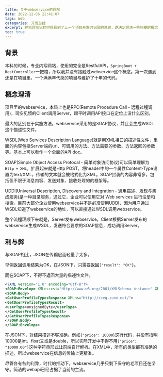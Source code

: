```yaml
---
title: 关于webservice的理解
date: 2022-12-06 22:41:07
tags: Web
categories: 开发总结
excerpt: 在梳理笔记的时候看到了上一个项目开发时记录的总结，遂决定理清一些模糊的概念。
toc: true
---
```

## 背景

本科的时候，专业内写网站，使用的完全是RestfulAPI，`SpringBoot + RestController`一把梭，所以我并没有接触过webservice这个概念。第一次遇到还是在项目里，一个满满年代感的项目与维护了十年的代码。

## 概念理清

项目里的webservice，本质上也是RPC(Remote Procedure Call - 远程过程调用)，司空见惯的Client调用Server，跟平时调用API接口在定位上没什么区别。

最大的区别在于实施方法，webservice采用的是SOAP协议，并且会生成WSDL这个描述性文件。

WSDL(Web Services Description Language)就是用XML接口的描述性文件，里面的内容包括Server端的url、可调用的方法、方法需要的参数、方法返回的参数等。基本上可以看作一个全面的API doc。

SOAP(Simple Object Access Protocal - 简单对象访问协议)可以简单理解为`Http + XML`，扩展起来就是Http POST，将header中的一个属性Content-Type设置为text/XML，传输的文本就会被格式化为XML。SOAP封装的内容非常多，包括但不限于消息内容、发送对象、接收处理的的框架等。

UDDI(Universal Description, Discovery and Integration - 通用描述、发现与集成服务)是一种目录服务，通过它，企业可以使用它对 Web services 进行注册和搜索。目前大部分企业使用webservice并不是必须使用UDDI，因为用户通过WSDL知道了webservice的地址，可以直接通过WSDL调用webservice。

整个流程理顺下来就是，Server发布webservice，Client根据Server发布的webservice生成WSDL，发送符合要求的SOAP信息，成功调用Server。

## 利与弊

与SOAP相比，JSON在传输层面轻量了太多。

举例返回调用结果为OK，在JSON下，只需要返回`{"result": "OK"}`。

而在SOAP下，不得不返回大量的描述性文件。

```XML
<?XML version="1.0" encoding="utf-8"?>
<SOAP:Envelope XMLns:xsi="Http://www.w3.org/2001/XMLSchema-instance" XMLns:xsd="Http://www.w3.org/2001/XMLSchema" XMLns:SOAP="Http://schemas.XMLSOAP.org/SOAP/envelope/">
<SOAP:Body>
<GetUserProfileTypesResponse XMLns="Http://zeeq.zune.net/">
<GetUserProfileTypesResult>
<userType>unsignedByte</userType>
</GetUserProfileTypesResult>
</GetUserProfileTypesResponse>
</SOAP:Body>
</SOAP:Envelope>
```

在JSON下，对结果描述不够准确。例如`{"price": 10000}`这行代码，并没有指明10000是int、float又或是double，所以实际开发中不得不用`{"price": "10000.00"}`这种字符串形式让前端自行解析。在XML中，所有的类型都有准确的描述，所以webservice在信息的传输上更精准。

尽管各有各的利弊，时代的推动下，webservice几乎只剩下保守的老项目还在坚守。简洁的webapi已经占据了当前的主流。